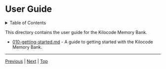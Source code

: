# User Guide

<details>
<summary>Table of Contents</summary>

- [010-getting-started.md](./010-getting-started.md)

</details>

This directory contains the user guide for the Kilocode Memory Bank.

- [010-getting-started.md](./010-getting-started.md) - A guide to getting started with the Kilocode Memory Bank.

---
[Previous](../000-index.md) | [Next](./010-getting-started.md) | [Top](../000-index.md)

